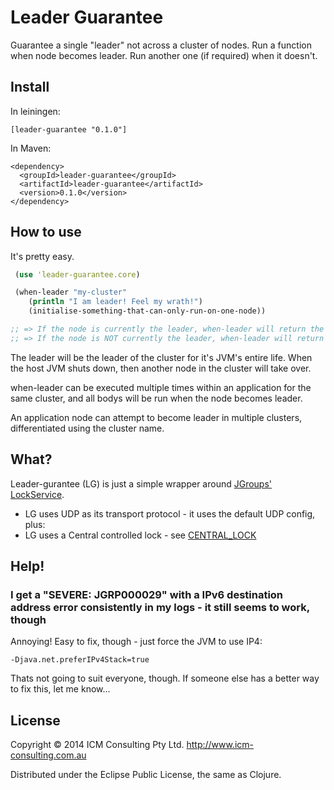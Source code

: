 # Leader Guarantee

Guarantee a single "leader" not across a cluster of nodes.
Run a function when node becomes leader. Run another one (if required) when it doesn't.

## Install
In leiningen:

```
[leader-guarantee "0.1.0"]
```

In Maven:

```
<dependency>
  <groupId>leader-guarantee</groupId>
  <artifactId>leader-guarantee</artifactId>
  <version>0.1.0</version>
</dependency>
```


## How to use
It's pretty easy.

```clojure
 (use 'leader-guarantee.core)

 (when-leader "my-cluster"
 	(println "I am leader! Feel my wrath!")
 	(initialise-something-that-can-only-run-on-one-node))

;; => If the node is currently the leader, when-leader will return the result of executing the body.
;; => If the node is NOT currently the leader, when-leader will return a future that will be pending until/if the node becomes leader of the cluster.
```

The leader will be the leader of the cluster for it's JVM's entire life. When the host JVM shuts down, then another node
in the cluster will take over.

when-leader can be executed multiple times within an application for the same cluster, and all bodys will be run when the node becomes leader.

An application node can attempt to become leader in multiple clusters, differentiated using the cluster name.

## What?
Leader-gurantee (LG) is just a simple wrapper around [JGroups'](http://jgroups.org) [LockService](http://www.jgroups.org/javadoc/org/jgroups/blocks/locking/LockService.html).

+ LG uses UDP as its transport protocol - it uses the default UDP config, plus:
+ LG uses a Central controlled lock - see [CENTRAL_LOCK](http://www.jgroups.org/javadoc/org/jgroups/protocols/CENTRAL_LOCK.html)

## Help!

### I get a "SEVERE: JGRP000029" with a IPv6 destination address error consistently in my logs - it still seems to work, though
Annoying! Easy to fix, though - just force the JVM to use IP4:

```
-Djava.net.preferIPv4Stack=true
```
Thats not going to suit everyone, though. If someone else has a better way to fix this, let me know...


## License

Copyright © 2014 ICM Consulting Pty Ltd. http://www.icm-consulting.com.au

Distributed under the Eclipse Public License, the same as Clojure.
